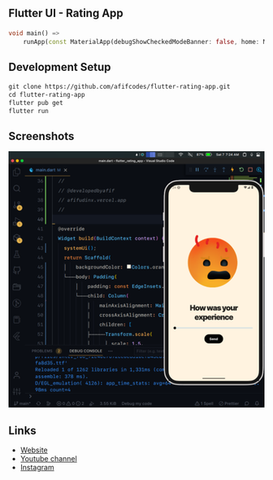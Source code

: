 ## Flutter UI - Rating App

```dart
void main() =>
    runApp(const MaterialApp(debugShowCheckedModeBanner: false, home: MyApp()));
```

## Development Setup
```
git clone https://github.com/afifcodes/flutter-rating-app.git
cd flutter-rating-app
flutter pub get
flutter run
```

## Screenshots
<img src="screenshots/1.png" />

## Links

* [Website](https://afifcodes.vercel.app)
* [Youtube channel](https://youtube.com/afifcodes)
* [Instagram](https://instagram.com/afifcodes)
